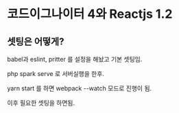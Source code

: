 # 코드이그나이터 4와 Reactjs 1.2

## 셋팅은 어떻게?

babel과 eslint, pritter 를 설정을 해놨고 기본 셋팅임.

php spark serve 로 서버실행을 한후.

yarn start 를 하면 webpack --watch 모드로 진행이 됨.


이후 필요한 셋팅을 하면됨.
